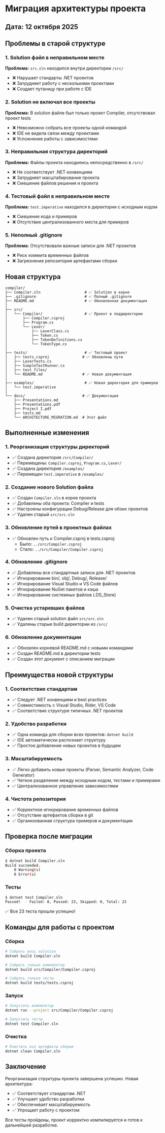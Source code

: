 # Миграция архитектуры проекта

## Дата: 12 октября 2025

## Проблемы в старой структуре

### 1. Solution файл в неправильном месте
**Проблема:** `src.sln` находился внутри директории `/src/`
- ❌ Нарушает стандарты .NET проектов
- ❌ Затрудняет работу с несколькими проектами
- ❌ Создает путаницу при работе с IDE

### 2. Solution не включал все проекты
**Проблема:** В solution файле был только проект Compiler, отсутствовал проект tests
- ❌ Невозможно собрать все проекты одной командой
- ❌ IDE не видела связи между проектами
- ❌ Усложнение работы с зависимостями

### 3. Неправильная структура директорий
**Проблема:** Файлы проекта находились непосредственно в `/src/`
- ❌ Не соответствует .NET конвенциям
- ❌ Затрудняет масштабирование проекта
- ❌ Смешение файлов решения и проекта

### 4. Тестовый файл в неправильном месте
**Проблема:** `test.imperative` находился в директории с исходным кодом
- ❌ Смешение кода и примеров
- ❌ Отсутствие централизованного места для примеров

### 5. Неполный .gitignore
**Проблема:** Отсутствовали важные записи для .NET проектов
- ❌ Риск коммита временных файлов
- ❌ Загрязнение репозитория артефактами сборки

## Новая структура

```
compiler/
├── Compiler.sln                    # ✅ Solution в корне
├── .gitignore                      # ✅ Полный .gitignore
├── README.md                       # ✅ Обновленная документация
│
├── src/
│   └── Compiler/                   # ✅ Проект в поддиректории
│       ├── Compiler.csproj
│       ├── Program.cs
│       └── Lexer/
│           ├── LexerClass.cs
│           ├── Token.cs
│           ├── TokenDefinitions.cs
│           └── TokenType.cs
│
├── tests/                          # ✅ Тестовый проект
│   ├── tests.csproj               # ✅ Обновлены пути
│   ├── LexerTests.cs
│   ├── SimpleTestRunner.cs
│   ├── test_files/
│   └── README.md                  # ✅ Новая документация
│
├── examples/                       # ✅ Новая директория для примеров
│   └── test.imperative
│
└── docs/                          # ✅ Документация
    ├── Presentations.md
    ├── Presentations.pdf
    ├── Project I.pdf
    ├── tests.md
    └── ARCHITECTURE_MIGRATION.md  # Этот файл
```

## Выполненные изменения

### 1. Реорганизация структуры директорий
- ✅ Создана директория `/src/Compiler/`
- ✅ Перемещены: `Compiler.csproj`, `Program.cs`, `Lexer/`
- ✅ Создана директория `/examples/`
- ✅ Перемещен `test.imperative` в `/examples/`

### 2. Создание нового Solution файла
- ✅ Создан `Compiler.sln` в корне проекта
- ✅ Добавлены оба проекта: Compiler и tests
- ✅ Настроены конфигурации Debug/Release для обоих проектов
- ✅ Удален старый `src/src.sln`

### 3. Обновление путей в проектных файлах
- ✅ Обновлен путь к Compiler.csproj в tests.csproj:
  - Было: `../src/Compiler.csproj`
  - Стало: `../src/Compiler/Compiler.csproj`

### 4. Обновление .gitignore
- ✅ Добавлены все стандартные записи для .NET проектов
- ✅ Игнорирование bin/, obj/, Debug/, Release/
- ✅ Игнорирование Visual Studio и VS Code файлов
- ✅ Игнорирование NuGet пакетов и кэша
- ✅ Игнорирование системных файлов (.DS_Store)

### 5. Очистка устаревших файлов
- ✅ Удален старый solution файл `src/src.sln`
- ✅ Удалены старые build директории из `/src/`

### 6. Обновление документации
- ✅ Обновлен корневой README.md с новыми командами
- ✅ Создан README.md в директории tests
- ✅ Создан этот документ с описанием миграции

## Преимущества новой структуры

### 1. Соответствие стандартам
- ✅ Следует .NET конвенциям и best practices
- ✅ Совместимость с Visual Studio, Rider, VS Code
- ✅ Соответствие структуре типичных .NET проектов

### 2. Удобство разработки
- ✅ Одна команда для сборки всех проектов: `dotnet build`
- ✅ IDE автоматически распознает структуру
- ✅ Простое добавление новых проектов в будущем

### 3. Масштабируемость
- ✅ Легко добавить новые проекты (Parser, Semantic Analyzer, Code Generator)
- ✅ Четкое разделение между исходным кодом, тестами и примерами
- ✅ Централизованное управление зависимостями

### 4. Чистота репозитория
- ✅ Корректное игнорирование временных файлов
- ✅ Отсутствие артефактов сборки в git
- ✅ Организованная структура примеров и документации

## Проверка после миграции

### Сборка проекта
```bash
$ dotnet build Compiler.sln
Build succeeded.
    0 Warning(s)
    0 Error(s)
```

### Тесты
```bash
$ dotnet test Compiler.sln
Passed!  - Failed: 0, Passed: 23, Skipped: 0, Total: 23
```

✅ Все 23 теста прошли успешно!

## Команды для работы с проектом

### Сборка
```bash
# Собрать весь solution
dotnet build Compiler.sln

# Собрать только компилятор
dotnet build src/Compiler/Compiler.csproj

# Собрать только тесты
dotnet build tests/tests.csproj
```

### Запуск
```bash
# Запустить компилятор
dotnet run --project src/Compiler/Compiler.csproj

# Запустить тесты
dotnet test Compiler.sln
```

### Очистка
```bash
# Очистить все артефакты сборки
dotnet clean Compiler.sln
```

## Заключение

Реорганизация структуры проекта завершена успешно. Новая архитектура:
- ✅ Соответствует стандартам .NET
- ✅ Улучшает удобство разработки
- ✅ Обеспечивает масштабируемость
- ✅ Упрощает работу с проектом

Все тесты пройдены, проект корректно компилируется и готов к дальнейшей разработке.


